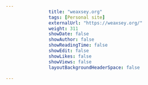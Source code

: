 ---
                title: "weaxsey.org"
                tags: [Personal site]
                externalUrl: "https://weaxsey.org/"
                weight: 311
                showDate: false
                showAuthor: false
                showReadingTime: false
                showEdit: false
                showLikes: false
                showViews: false
                layoutBackgroundHeaderSpace: false
                ---
